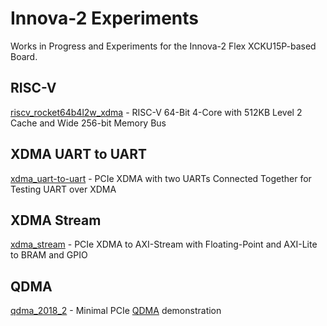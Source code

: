 # Innova-2 Experiments

Works in Progress and Experiments for the Innova-2 Flex XCKU15P-based Board.


## RISC-V

[riscv_rocket64b4l2w_xdma](riscv_rocket64b4l2w_xdma) - RISC-V 64-Bit 4-Core with 512KB Level 2 Cache and Wide 256-bit Memory Bus


## XDMA UART to UART

[xdma_uart-to-uart](xdma_uart-to-uart) - PCIe XDMA with two UARTs Connected Together for Testing UART over XDMA


## XDMA Stream

[xdma_stream](xdma_stream) - PCIe XDMA to AXI-Stream with Floating-Point and AXI-Lite to BRAM and GPIO


## QDMA

[qdma_2018_2](qdma_2018_2) - Minimal PCIe [QDMA](https://www.xilinx.com/products/intellectual-property/pcie-qdma.html) demonstration

